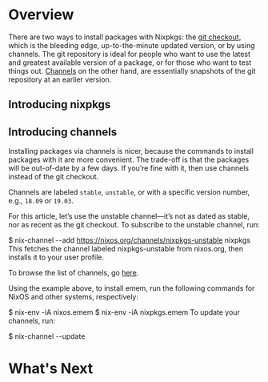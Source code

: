 # Overview

There are two ways to install packages with Nixpkgs: the [git checkout](https://github.com/nixos/nixpkgs), which is the bleeding edge, up-to-the-minute updated version, or by using channels. The git repository is ideal for people who want to use the latest and greatest available version of a package, or for those who want to test things out. [Channels](https://nixos.org/channels/) on the other hand, are essentially snapshots of the git repository at an earlier version.

## Introducing nixpkgs

## Introducing channels

Installing packages via channels is nicer, because the commands to install packages with it are more convenient. The trade-off is that the packages will be out-of-date by a few days. If you’re fine with it, then use channels instead of the git checkout.

Channels are labeled `stable`, `unstable`, or with a specific version number, e.g., `18.09` or `19.03`. 

For this article, let’s use the unstable channel—it’s not as dated as stable, nor as recent as the git checkout. To subscribe to the unstable channel, run:

$ nix-channel --add https://nixos.org/channels/nixpkgs-unstable nixpkgs
This fetches the channel labeled nixpkgs-unstable from nixos.org, then installs it to your user profile.

To browse the list of channels, go [here](https://nixos.org/channels/).

Using the example above, to install emem, run the following commands for NixOS and other systems, respectively:

$ nix-env -iA nixos.emem
$ nix-env -iA nixpkgs.emem
To update your channels, run:

$ nix-channel --update



# What's Next
